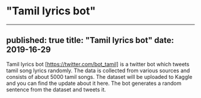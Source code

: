 # "Tamil lyrics bot"
---
published: true
title: "Tamil lyrics bot"
date: 2019-16-29
---
Tamil lyrics bot [https://twitter.com/bot_tamil] is a twitter bot which tweets tamil song lyrics randomly. The data is collected from various sources and consists of about 5000 tamil songs. The dataset will be uploaded to Kaggle and you can find the update about it here. The bot generates a random sentence from the dataset and tweets it.
